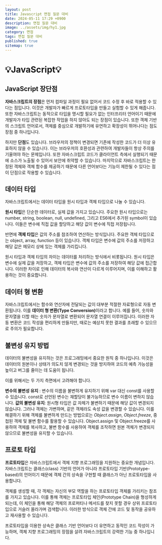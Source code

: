 ```yaml
---
layout: post
title: Javascript 면접 질문 대비
date: 2024-05-11 17:29 +0900
description: 면접 질문 대비 
image: ../assets/img/hy1.jpg
category: 면접
tags: 면접 질문 대비 
published: true
sitemap: true
---
```


# 💡JavaScript💡

## JavaScript 장단점
<strong>자바스크립트의 장점</strong>은 먼저 컴파일 과정이 필요 없어서 코드 수정 후 바로 적용할 수 있다는 점입니다. 이것은 개발자가 빠르게 프로토타입을 만들고 실험할 수 있게 해줍니다. 또한 자바스크립트는 동적으로 타입을 명시할 필요가 없는 인터프리터 언어이기 때문에 개발자가 타입 관련된 복잡한 작업을 하지 않아도 되는 장점이 있습니다. 또한 객체 기반의 스크립트 언어로서, 객체를 중심으로 개발하기에 유연하고 확장성이 뛰어나다는 점도 장점 중 하나입니다.

하지만 <strong>단점</strong>도 있습니다. 브라우저의 정책이 변경되면 기존에 작성한 코드가 더 이상 유효하지 않을 수 있습니다. 이는 브라우저의 호환성과 관련하여 개발자들이 항상 주의를 기울여야 하는 문제입니다. 또한 자바스크립트 코드가 클라이언트 측에서 실행되기 때문에 소스가 노출될 수 있어서 보안에 취약할 수 있습니다. 마지막으로 자바스크립트는 한정된 객체와 객체 함수를 제공하기 때문에 다른 언어보다는 기능이 제한될 수 있다는 점이 단점으로 작용할 수 있습니다.

## 데이터 타입
자바스크립트에서는 데이터 타입을 원시 타입과 객체 타입으로 나눌 수 있습니다.

<strong>원시 타입</strong>은 단순한 데이터로, 실제 값을 가지고 있습니다. 주요한 원시 타입으로는 number, string, boolean, null, undefined, 그리고 ES6에서 추가된 symbol이 있습니다. 이들은 변수에 직접 값을 할당하고 해당 값이 변수에 직접 저장됩니다.

반면에 <strong>객체 타입</strong>은 값의 주소를 참조하여 연산하는 방식입니다. 주요한 객체 타입으로는 object, array, function 등이 있습니다. 객체 타입은 변수에 값의 주소를 저장하고 해당 값은 메모리 상에 있는 객체를 가리킵니다.

원시 타입과 객체 타입의 차이는 데이터를 처리하는 방식에서 비롯됩니다. 원시 타입은 변수에 실제 값을 저장하고, 객체 타입은 변수에 값의 주소를 저장하여 해당 값에 접근합니다. 이러한 차이로 인해 데이터의 복사와 연산이 다르게 이루어지며, 이를 이해하고 활용하는 것이 중요합니다.

## 데이터 형 변환
자바스크립트에서는 함수와 연산자에 전달되는 값이 대부분 적절한 자료형으로 자동 변환됩니다. 이를 <strong>데이터 형 변환(Type Conversion)</strong>이라고 합니다. 예를 들어, 숫자와 문자열을 더할 때는 숫자가 문자열로 변환되어 문자열 연결이 이루어집니다. 이러한 자동 변환은 코드 작성을 편리하게 만들지만, 때로는 예상치 못한 결과를 초래할 수 있으므로 주의가 필요합니다.

## 불변성 유지 방법
데이터의 불변성을 유지하는 것은 프로그래밍에서 중요한 원칙 중 하나입니다. 이것은 데이터의 원본이나 상태가 의도치 않게 변경되는 것을 방지하여 코드의 예측 가능성을 높이고 버그를 줄이는 데 도움이 됩니다.

이를 위해서는 두 가지 측면에서 고려해야 합니다.

<strong>변수의 불변성 유지</strong> : 변수의 이름을 불변하게 유지하기 위해 var 대신 const를 사용할 수 있습니다. const로 선언된 변수는 재할당이 불가능하므로 변수 이름이 변하지 않습니다.
<strong>값의 불변성 유지</strong>: 원시형 타입은 값 자체가 불변하기 때문에 해당 값이 변경되지 않습니다. 그러나 객체는 가변하며, 같은 객체라도 속성 값을 변경할 수 있습니다. 이를 해결하기 위해 객체를 불변하게 만드는 방법으로는 <em>Object.assign</em>, <em>Object.freeze</em>, 중첩된 객체 및 불변 함수를 활용할 수 있습니다. Object.assign 및 Object.freeze를 사용하여 객체를 복사하고, 불변 함수를 사용하여 객체를 조작하면 원본 객체가 변경되지 않으므로 불변성을 유지할 수 있습니다.

## 프로토 타입
<strong>프로토타입</strong>은 자바스크립트에서 객체 지향 프로그래밍을 지원하는 중요한 개념입니다. 자바스크립트는 클래스(class) 기반의 언어가 아니라 프로토타입 기반(Prototype-based)의 언어이기 때문에 객체 간의 상속을 구현할 때 클래스가 아닌 프로토타입을 사용합니다.

객체를 생성할 때, 각 객체는 자신의 부모 역할을 하는 프로토타입 객체를 가리키는 참조를 가지고 있습니다. 이를 통해 객체는 프로토타입 체인(Prototype Chain)을 형성하게 되는데, 이 체인을 통해 해당 객체의 프로퍼티나 메서드를 찾지 못할 경우 상위 프로토타입으로 거슬러 올라가며 검색합니다. 이러한 방식으로 객체 간에 코드 및 동작을 공유하고 재사용할 수 있습니다.

프로토타입을 이용한 상속은 클래스 기반 언어보다 더 유연하고 동적인 코드 작성이 가능하며, 객체 지향 프로그래밍의 장점을 살려 자바스크립트의 강력한 기능 중 하나입니다.